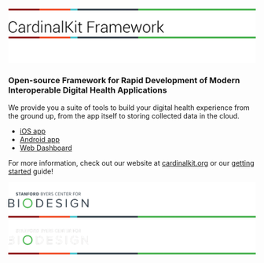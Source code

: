 ![CardinalKit Logo](https://raw.githubusercontent.com/CardinalKit/.github/main/assets/ck-header-light.png#gh-light-mode-only)
![CardinalKit Logo](https://raw.githubusercontent.com/CardinalKit/.github/main/assets/ck-header-dark.png#gh-dark-mode-only)

### Open-source Framework for Rapid Development of Modern Interoperable Digital Health Applications

We provide you a suite of tools to build your digital health experience from the ground up, from the app itself to storing collected data in the cloud. 

- [iOS app](https://github.com/cardinalkit/cardinalkit)
- [Android app](https://github.com/cardinalkit/cardinalkit-android)
- [Web Dashboard](https://github.com/cardinalkit/cardinalkit-web-dashboard)

For more information, check out our website at [cardinalkit.org](https://cardinalkit.org) or our [getting started](https://cardinalkit.org/cardinalkit-docs/) guide!

![Stanford Byers Center for Biodesign Logo](https://raw.githubusercontent.com/CardinalKit/.github/main/assets/ck-footer-light.png#gh-light-mode-only)
![Stanford Byers Center for Biodesign Logo](https://raw.githubusercontent.com/CardinalKit/.github/main/assets/ck-footer-dark.png#gh-dark-mode-only)
